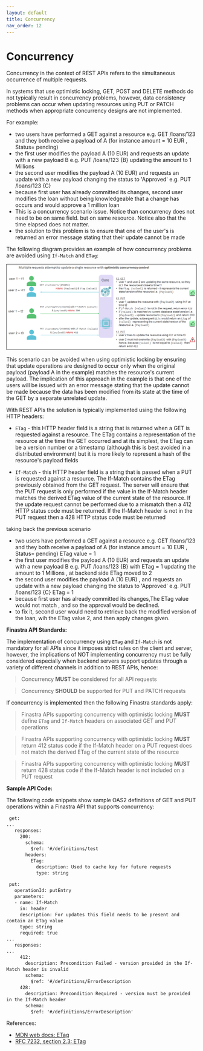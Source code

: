 ```yaml
---
layout: default
title: Concurrency
nav_order: 12
---
```


# Concurrency

Concurrency in the context of REST APIs refers to the simultaneous occurrence of multiple requests.

In systems that use optimistic locking, GET, POST and DELETE methods do not typically result in concurrency problems, however, data consistency problems can occur when updating resources using PUT or PATCH methods when appropriate concurrency designs are not implemented.

For example:

* two users have performed a GET against a resource e.g. GET /loans/123 and they both receive a payload of A (for instance amount = 10 EUR , Status= pending)
* the first user modifies the payload A (10 EUR) and requests an update with a new payload B e.g. PUT /loans/123 {B} updating the amount to 1 Millions 
* the second user modifies the payload A (10 EUR) and requests an update with a new payload changing the status to 'Approved'  e.g. PUT /loans/123 {C}
* because first user has already committed its changes, second user modifies the loan without being knowledgeable that a change has occurs and would approve a 1 million loan
* This is a concurrency scenario issue. Notice than concurrency does not need to be on same field. but on same resource. Notice also that the time elapsed does not matter.
* the solution to this problem  is to ensure that one of the user's is returned an error message stating that their update cannot be made

The following diagram provides an example of how concurrency problems are avoided using `If-Match` and `ETag`:

![concurrency http](images/concurrency.png)


This scenario can be avoided when using optimistic locking by ensuring that update operations are designed to occur only when the original payload (payload A in the example) matches the resource's current payload. The implication of this approach in the example is that one of the users will be issued with an error message stating that the update cannot be made because the data has been modified from its state at the time of the GET by a separate unrelated update.

With REST APIs the solution is typically implemented using the following HTTP headers:

* `ETag` - this HTTP header field is a string that is returned when a GET is requested against a resource. The ETag contains a representation of the resource at the time the GET occurred and at its simplest, the ETag can be a version number or a timestamp (although this is best avoided in a distributed environment) but it is more likely to represent a hash of the resource's payload fields 

* `If-Match` - this HTTP header field is a string that is passed when a PUT is requested against a resource. The If-Match contains the ETag previously obtained from the GET request. The server will ensure that the PUT request is only performed if the value in the If-Match header matches the derived ETag value of the current state of the resource. If the update request cannot be performed due to a mismatch then a 412 HTTP status code must be returned. If the If-Match header is not in the PUT request then a 428 HTTP status code must be returned 

taking back the previous scenario
* two users have performed a GET against a resource e.g. GET /loans/123 and they both receive a payload of A (for instance amount = 10 EUR , Status= pending) ETag value = 1
* the first user modifies the payload A (10 EUR) and requests an update with a new payload B e.g. PUT /loans/123 {B} with ETag = 1 updating the amount to 1 Millions  , at backend side ETag moved to 2
* the second user modifies the payload A (10 EUR) , and requests an update with a new payload changing the status to 'Approved'  e.g. PUT /loans/123 {C} ETag = 1
* because first user has already committed its changes,The ETag value would not match , and so the approval would be declined. 
* to fix it, second user would need to retrieve back the modified version of the loan, wih the ETag value 2, and then apply changes given.

**Finastra API Standards:**

The implementation of concurrency using `ETag` and `If-Match` is not mandatory for all APIs since it imposes strict rules on the client and server, however, the implications of NOT implementing concurrency must be fully considered especially when backend servers support updates through a variety of different channels in addition to REST APIs, hence:

>  Concurrency **MUST** be considered for all API requests

>  Concurrency **SHOULD** be supported for PUT and PATCH requests

If concurrency is implemented then the following Finastra standards apply:

>  Finastra APIs supporting concurrency with optimistic locking **MUST** define `ETag` and `If-Match` headers on associated GET and PUT operations 

>  Finastra APIs supporting concurrency with optimistic locking **MUST** return 412 status code if the If-Match header on a PUT request does not match the derived ETag of the current state of the resource

>  Finastra APIs supporting concurrency with optimistic locking **MUST** return 428 status code if the If-Match header is not included on a PUT request


**Sample API Code:**

The following code snippets show sample OAS2 definitions of GET and PUT operations within a Finastra API that supports concurrency:

```{.notoggle .yaml}
 get:
...
   responses:
     200:
       schema:
         $ref: '#/definitions/test
       headers:
         ETag:
           description: Used to cache key for future requests
           type: string
```


```{.notoggle .yaml} 
 put:
   operationId: putEntry
   parameters:
   - name: If-Match
     in: header
     description: For updates this field needs to be present and contain an ETag value
     type: string
     required: true
...
   responses:
...
     412:
       description: Precondition Failed - version provided in the If-Match header is invalid
       schema:
         $ref: '#/definitions/ErrorDescription
     428:
       description: Precondition Required - version must be provided in the If-Match header
       schema:
         $ref: '#/definitions/ErrorDescription'
```

References:

* [MDN web docs: ETag](https://developer.mozilla.org/en-US/docs/Web/HTTP/Headers/ETag)
* [RFC 7232, section 2.3: ETag](http://tools.ietf.org/html/7232#section-2.3)
